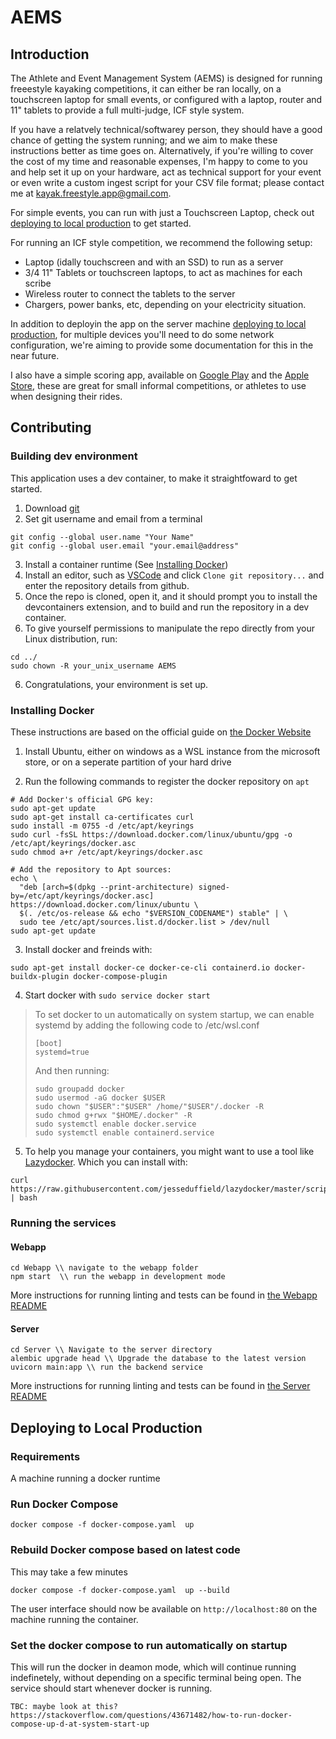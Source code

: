 # AEMS

## Introduction

The Athlete and Event Management System (AEMS) is designed for running freeestyle kayaking competitions, it can either be ran locally, on a touchscreen laptop for small events, or configured with a laptop, router and 11" tablets to provide a full multi-judge, ICF style system.

If you have a relatvely technical/softwarey person, they should have a good chance of getting the system running; and we aim to make these instructions better as time goes on. Alternatively, if you're willing to cover the cost of my time and reasonable expenses, I'm happy to come to you and help set it up on your hardware, act as technical support for your event or even write a custom ingest script for your CSV file format; please contact me at kayak.freestyle.app@gmail.com.

For simple events, you can run with just a Touchscreen Laptop, check out [deploying to local production](#deploying-to-local-production) to get started.

For running an ICF style competition, we recommend the following setup:

- Laptop (idally touchscreen and with an SSD) to run as a server
- 3/4 11" Tablets or touchscreen laptops, to act as machines for each scribe
- Wireless router to connect the tablets to the server
- Chargers, power banks, etc, depending on your electricity situation.

In addition to deployin the app on the server machine [deploying to local production](#deploying-to-local-production), for multiple devices you'll need to do some network configuration, we're aiming to provide some documentation for this in the near future.

I also have a simple scoring app, available on [Google Play](https://play.google.com/store/apps/details?id=com.kayakfreestyle.kayakfreestyleapp&pcampaignid=web_share) and the [Apple Store](https://apps.apple.com/sk/app/kayak-freestyle-app/id1627445855), these are great for small informal competitions, or athletes to use when designing their rides.

## Contributing

### Building dev environment

This application uses a dev container, to make it straightfoward to get started.

1. Download [git](https://git-scm.com/download)
2. Set git username and email from a terminal

```terminal
git config --global user.name "Your Name"
git config --global user.email "your.email@address"
```

3. Install a container runtime (See [Installing Docker](#installing-docker))
4. Install an editor, such as [VSCode](https://code.visualstudio.com/download) and click `Clone git repository...` and enter the repository details from github.
5. Once the repo is cloned, open it, and it should prompt you to install the devcontainers extension, and to build and run the repository in a dev container.
6. To give yourself permissions to manipulate the repo directly from your Linux distribution, run:

```
cd ../
sudo chown -R your_unix_username AEMS
```

6. Congratulations, your environment is set up.

### Installing Docker

These instructions are based on the official guide on [the Docker Website](https://docs.docker.com/engine/install/ubuntu/#install-using-the-repository)

1. Install Ubuntu, either on windows as a WSL instance from the microsoft store, or on a seperate partition of your hard drive

2. Run the following commands to register the docker repository on `apt`

```
# Add Docker's official GPG key:
sudo apt-get update
sudo apt-get install ca-certificates curl
sudo install -m 0755 -d /etc/apt/keyrings
sudo curl -fsSL https://download.docker.com/linux/ubuntu/gpg -o /etc/apt/keyrings/docker.asc
sudo chmod a+r /etc/apt/keyrings/docker.asc

# Add the repository to Apt sources:
echo \
  "deb [arch=$(dpkg --print-architecture) signed-by=/etc/apt/keyrings/docker.asc] https://download.docker.com/linux/ubuntu \
  $(. /etc/os-release && echo "$VERSION_CODENAME") stable" | \
  sudo tee /etc/apt/sources.list.d/docker.list > /dev/null
sudo apt-get update
```

3. Install docker and freinds with:

```
sudo apt-get install docker-ce docker-ce-cli containerd.io docker-buildx-plugin docker-compose-plugin
```

4. Start docker with `sudo service docker start`

> To set docker to un automatically on system startup, we can enable systemd by adding the following code to /etc/wsl.conf
>
> ```
> [boot]
> systemd=true
> ```
>
> And then running:
>
> ```
> sudo groupadd docker
> sudo usermod -aG docker $USER
> sudo chown "$USER":"$USER" /home/"$USER"/.docker -R
> sudo chmod g+rwx "$HOME/.docker" -R
> sudo systemctl enable docker.service
> sudo systemctl enable containerd.service
> ```

5. To help you manage your containers, you might want to use a tool like [Lazydocker](https://github.com/jesseduffield/lazydocker). Which you can install with:

```
curl https://raw.githubusercontent.com/jesseduffield/lazydocker/master/scripts/install_update_linux.sh | bash
```

### Running the services

#### Webapp

```
cd Webapp \\ navigate to the webapp folder
npm start  \\ run the webapp in development mode
```

More instructions for running linting and tests can be found in [the Webapp README](./Webapp/README.md)

#### Server

```
cd Server \\ Navigate to the server directory
alembic upgrade head \\ Upgrade the database to the latest version
uvicorn main:app \\ run the backend service
```

More instructions for running linting and tests can be found in [the Server README](./Server/README.md)

## Deploying to Local Production

### Requirements

A machine running a docker runtime

### Run Docker Compose

```
docker compose -f docker-compose.yaml  up
```

### Rebuild Docker compose based on latest code

This may take a few minutes

```
docker compose -f docker-compose.yaml  up --build
```

The user interface should now be available on `http://localhost:80` on the machine running the container.

### Set the docker compose to run automatically on startup

This will run the docker in deamon mode, which will continue running indefinetely, without depending on a specific terminal being open. The service should start whenever docker is running.

```
TBC: maybe look at this? https://stackoverflow.com/questions/43671482/how-to-run-docker-compose-up-d-at-system-start-up
```
